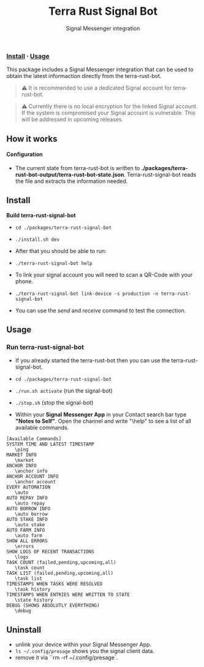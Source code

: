 <div align="center">
   
  <h1>Terra Rust Signal Bot</h1> 
  <p>Signal Messenger integration</p> 
  </div>
<br/>

### [Install](#install) · [Usage](#usage)  
 
This package includes a Signal Messenger integration that can be used to obtain the latest informaction directly from the terra-rust-bot. 

> :warning: It is recommended to use a dedicated Signal account for terra-rust-bot.

> :warning: Currently there is no local encryption for the linked Signal account. If the system is compromised your Signal account is vulnerable. This will be addressed in upcoming releases. 


## How it works
 
#### Configuration
* The current state from terra-rust-bot is written to **./packages/terra-rust-bot-output/terra-rust-bot-state.json**. Terra-rust-signal-bot reads the file and extracts the information needed.	 
 

## Install
 

**Build terra-rust-signal-bot**

* `cd ./packages/terra-rust-signal-bot`
* `./install.sh dev`

* After that you should be able to run:  
* `./terra-rust-signal-bot help` 

* To link your signal account you will need to scan a QR-Code with your phone.   
* `./terra-rust-signal-bot link-device -s production -n terra-rust-signal-bot`
* You can use the *send* and *receive* command to test the connection.
 
 
## Usage

### Run terra-rust-signal-bot
 
* If you already started the terra-rust-bot then you can use the terra-rust-signal-bot.

* `cd ./packages/terra-rust-signal-bot`
* `./run.sh activate` (run the signal-bot)
* `./stop.sh` (stop the signal-bot)

* Within your **Signal Messenger App** in your Contact search bar type **"Notes to Self"**. Open the channel and write "\help" to see a list of all available commands.


 ```
 [Available Commands]
SYSTEM TIME AND LATEST TIMESTAMP 
    \ping      
MARKET INFO    
    \market         
ANCHOR INFO    
    \anchor info    
ANCHOR ACCOUNT INFO    
    \anchor account  
EVERY AUTOMATION
    \auto        
AUTO REPAY INFO
    \auto repay  
AUTO BORROW INFO 
    \auto borrow  
AUTO STAKE INFO
    \auto stake   
AUTO FARM INFO 
    \auto farm   
SHOW ALL ERRORS
    \errors  
SHOW LOGS OF RECENT TRANSACTIONS
    \logs  
TASK COUNT (failed,pending,upcoming,all)
    \task count         
TASK LIST (failed,pending,upcoming,all)
    \task list          
TIMESTAMPS WHEN TASKS WERE RESOLVED
    \task history     
TIMESTAMPS WHEN ENTRIES WERE WRITTEN TO STATE
    \state history        
DEBUG (SHOWS ABSOLUTLY EVERYTHING)
    \debug
```

## Uninstall

* unlink your device within your Signal Messenger App.
* `ls ~/.config/presage` shows you the signal client data.
* remove it via ``rm -rf ~/.config/presage`.
